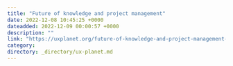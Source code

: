 ```yaml
---
title: "Future of knowledge and project management"
date: 2022-12-08 10:45:25 +0000
dateadded: 2022-12-09 00:00:57 +0000
description: ""
link: "https://uxplanet.org/future-of-knowledge-and-project-management-d2d0c8b0206b?source=rss----819cc2aaeee0---4"
category:
directory: _directory/ux-planet.md
---
```

